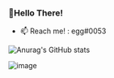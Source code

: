 ### 👋Hello There!
- 📫 Reach me! : egg#0053

![Anurag's GitHub stats](https://github-readme-stats.vercel.app/api?username=rem0vegg&theme=algolia&disable_animations=true&show_icons=false)

![image]({https://img.shields.io/badge/Discord-7289DA?style=for-the-badge&logo=discord&logoColor=white})



<!--
**rem0vegg/rem0vegg** is a ✨ _special_ ✨ repository because its `README.md` (this file) appears on your GitHub profile.

Here are some ideas to get you started:

- 🔭 I’m currently working on ...
- 🌱 I’m currently learning ...
- 👯 I’m looking to collaborate on ...
- 🤔 I’m looking for help with ...
- 💬 Ask me about ...
- 📫 How to reach me: ...
- 😄 Pronouns: ...
- ⚡ Fun fact: ...
-->
